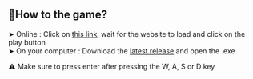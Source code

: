 ## 📄How to the game?
➤ Online : Click on [this link](https://replit.com/@Keeyoumi/2048), wait for the website to load and click on the play button<br />
➤ On your computer : Download the [latest release](github.com/Kiyumiii/2048/releases/latest) and open the .exe

⚠️ Make sure to press enter after pressing the W, A, S or D key

